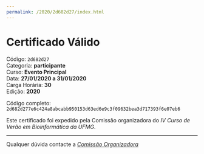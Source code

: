 ```yaml
---
permalink: /2020/2d682d27/index.html
---
```


# Certificado Válido

Código: `2d682d27`<br>
Categoria: **participante**<br>
Curso: **Evento Principal**<br>
Data: **27/01/2020 a 31/01/2020**<br>
Carga Horária: **30**<br>
Edição: **2020**<br>


Código completo: `2d682d277e6c424a8abcabb950153d63ed6e9c3f09632bea3d717393f6e07eb6`


Este certificado foi expedido pela Comissão organizadora do *IV Curso de Verão em Bioinformática da UFMG*.

----

Qualquer dúvida contacte a [_Comissão Organizadora_](<mailto:cursobioinfoufmg@gmail.com$subject=[Certificados]>)

